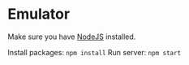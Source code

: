 # Emulator

Make sure you have [NodeJS](https://nodejs.org/en/) installed.

Install packages: `npm install`
Run server: `npm start`
